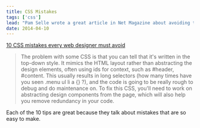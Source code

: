 ```yaml
---
title: CSS Mistakes
tags: ['css']
lead: "Pam Selle wrote a great article in Net Magazine about avoiding the top CSS mistakes that we all make."
date: 2014-04-10
---
```

<a href="http://www.creativebloq.com/css3/avoid-css-mistakes-10135080" title="10 CSS mistakes every web designer must avoid">10 CSS mistakes every web designer must avoid</a>

> The problem with some CSS is that you can tell that it's written in the top-down style. It mimics the HTML layout rather than abstracting the design elements, often using ids for context, such as #header, #content. This usually results in long selectors (how many times have you seen .menu ul li a {} ?), and the code is going to be really rough to debug and do maintenance on. To fix this CSS, you&#39;ll need to work on abstracting design components from the page, which will also help you remove redundancy in your code.

Each of the 10 tips are great because they talk about mistakes that are so easy to make.